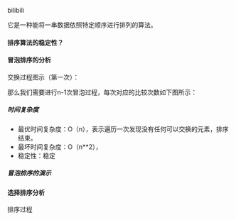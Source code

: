 bilibili

它是一种能将一串数据依照特定顺序进行排列的算法。

#### 排序算法的稳定性？

#### 冒泡排序的分析

交换过程图示（第一次）：

那么我们需要进行n-1次冒泡过程，每次对应的比较次数如下图所示：

##### 时间复杂度

- 最优时间复杂度：O（n），表示遍历一次发现没有任何可以交换的元素，排序结束。
- 最坏时间复杂度：O（n**2），
- 稳定性：稳定

##### 冒泡排序的演示


#### 选择排序分析

排序过程

